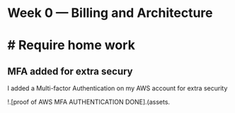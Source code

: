 # Week 0 — Billing and Architecture

# # Require home work

## MFA added for extra secury

I added a Multi-factor Authentication on my AWS account for extra security

!.[proof of AWS MFA AUTHENTICATION DONE].(assets.
